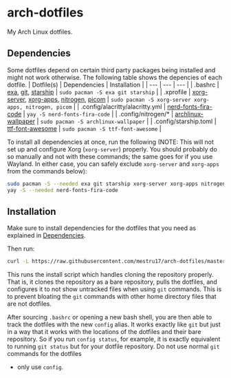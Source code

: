# arch-dotfiles
My Arch Linux dotfiles.

## Dependencies
Some dotfiles depend on certain third party packages being installed and might not work otherwise. The following table shows the depencies of each dotfile.
| Dotfile(s) | Dependencies | Installation |
| --- | --- | --- |
| .bashrc | [exa](https://github.com/ogham/exa), [git](https://git-scm.com), [starship](https://starship.rs) | `sudo pacman -S exa git starship` |
| .xprofile | [xorg-server](https://archlinux.org/packages/extra/x86_64/xorg-server/), [xorg-apps](https://archlinux.org/groups/x86_64/xorg-apps/), [nitrogen](https://archlinux.org/packages/extra/x86_64/nitrogen/), [picom](https://github.com/yshui/picom) | `sudo pacman -S xorg-server xorg-apps, nitrogen, picom` |
| .config/alacritty/alacritty.yml | [nerd-fonts-fira-code](https://aur.archlinux.org/packages/nerd-fonts-fira-code) | `yay -S nerd-fonts-fira-code` |
| .config/nitrogen/\* | [archlinux-wallpaper](https://archlinux.org/packages/community/any/archlinux-wallpaper/) | `sudo pacman -S archlinux-wallpaper` |
| .config/starship.toml | [ttf-font-awesome](https://archlinux.org/packages/community/any/ttf-font-awesome/) | `sudo pacman -S ttf-font-awesome` |

To install all dependencies at once, run the following (NOTE: This will not set up and configure Xorg (`xorg-server`) properly. You should probably do so manually and not with these commands; the same goes for if
you use Wayland. In either case, you can safely exclude `xorg-server` and `xorg-apps` from the commands below):
```bash
sudo pacman -S --needed exa git starship xorg-server xorg-apps nitrogen picom archlinux wallpaper ttf-font-awesome
yay -S --needed nerd-fonts-fira-code
```

## Installation
Make sure to install dependencies for the dotfiles that you need as explained in [Dependencies](#dependencies).

Then run:
```bash
curl -L https://raw.githubusercontent.com/mestru17/arch-dotfiles/master/install_dotfiles | bash
```

This runs the install script which handles cloning the repository properly. That is, it clones the repository as a bare repository, pulls the dotfiles, and configures it to not show untracked files when using
`git` commands. This is to prevent bloating the `git` commands with other home directory files that are not dotfiles.

After sourcing `.bashrc` or opening a new bash shell, you are then able to track the dotfiles with the new `config` alias. It works exactly like `git` but just in a way that it works with the locations of the
dotfiles and their bare repository. So if you run `config status`, for example, it is exactly equivalent to running `git status` but for your dotfile repository. Do not use normal `git` commands for the dotfiles
- only use `config`.
